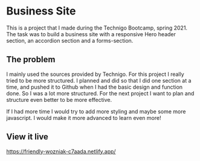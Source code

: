 # Business Site
This is a project that I made during the Technigo Bootcamp, spring 2021. 
The task was to build a business site with a responsive Hero header section, an accordion section and a forms-section.

## The problem
I mainly used the sources provided by Technigo. For this project I really tried to be more structured. I planned and did so that I did one section at a time, and pushed it to Github when I had the basic design and function done. So I was a lot more structured. 
For the next project I want to plan and structure even better to be more effective.

If I had more time I would try to add more styling and maybe some more javascript. I would make it more advanced to learn even more!

## View it live
https://friendly-wozniak-c7aada.netlify.app/